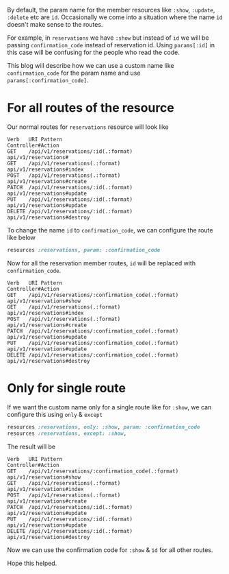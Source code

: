 <!--


---
 "Rails: custom param name for member resource"
excerpt:
  Occasionally we come into a situation where we need custom name for the param instead of id.
  This post will explain how we can configure the rails route for this.
date: 2020-09-08 00:59 +0530
updated: 2020-09-08 00:59 +0530
categories: rails
tags: rails, routes, tips
image: /assets/images/custom_param_name/routes.png
---

-->
<!DOCTYPE html>
<html>

<head>
  <title>basic-git-workflow</title>
  <meta charset="utf-8">
  <meta name="viewport" content="width=device-width, initial-scale=1.0">


  <link rel="stylesheet" href="./css/bootstrap.css">
  <link rel="stylesheet" href="./css/bootstrap.grid.css">
  <link rel="stylesheet" href="./css/bootstrap.min.css">
  <link rel="stylesheet" href="./css/bootstrap-reboot.min.css">
  <link rel="stylesheet" href="./css/bootstrap.css.map">
  <link rel="stylesheet" href="./css/blog-home.css">
  <link rel="stylesheet" href="./css/prism.css">
  <script async defer src="./css/prism.js"></script>
</head>

<body>

By default, the param name for the member resources like `:show`, `:update`, `:delete` etc are `id`.
Occasionally we come into a situation where the name `id` doesn't make sense to the routes.

For example, in `reservations` we have `:show` but instead of `id` we will be passing `confirmation_code` instead of reservation id.
Using `params[:id]` in this case will be confusing for the people who read the code.

This blog will describe how we can use a custom name like `confirmation_code` for the param name and use `params[:confirmation_code]`.

# <a class="anchor" name="for-all-routes-of-the-resource" href="#for-all-routes-of-the-resource"><i class="anchor-icon"></i></a>For all routes of the resource

Our normal routes for `reservations` resource will look like

```
Verb   URI Pattern                                       Controller#Action
GET    /api/v1/reservations/:id(.:format)                api/v1/reservations#
GET    /api/v1/reservations(.:format)                    api/v1/reservations#index
POST   /api/v1/reservations(.:format)                    api/v1/reservations#create
PATCH  /api/v1/reservations/:id(.:format)                api/v1/reservations#update
PUT    /api/v1/reservations/:id(.:format)                api/v1/reservations#update
DELETE /api/v1/reservations/:id(.:format)                api/v1/reservations#destroy
```

To change the name `id` to `confirmation_code`, we can configure the route like below

```rb
resources :reservations, param: :confirmation_code
```

Now for all the reservation member routes, `id` will be replaced with `confirmation_code`.

```
Verb   URI Pattern                                       Controller#Action
GET    /api/v1/reservations/:confirmation_code(.:format) api/v1/reservations#show
GET    /api/v1/reservations(.:format)                    api/v1/reservations#index
POST   /api/v1/reservations(.:format)                    api/v1/reservations#create
PATCH  /api/v1/reservations/:confirmation_code(.:format) api/v1/reservations#update
PUT    /api/v1/reservations/:confirmation_code(.:format) api/v1/reservations#update
DELETE /api/v1/reservations/:confirmation_code(.:format) api/v1/reservations#destroy
```

# <a class="anchor" name="only-for-single-route" href="#only-for-single-route"><i class="anchor-icon"></i></a>Only for single route

If we want the custom name only for a single route like for `:show`, we can configure this using `only` & `except`

```rb
resources :reservations, only: :show, param: :confirmation_code
resources :reservations, except: :show,
```

The result will be

```
Verb   URI Pattern                                       Controller#Action
GET    /api/v1/reservations/:confirmation_code(.:format) api/v1/reservations#show
GET    /api/v1/reservations(.:format)                    api/v1/reservations#index
POST   /api/v1/reservations(.:format)                    api/v1/reservations#create
PATCH  /api/v1/reservations/:id(.:format)                api/v1/reservations#update
PUT    /api/v1/reservations/:id(.:format)                api/v1/reservations#update
DELETE /api/v1/reservations/:id(.:format)                api/v1/reservations#destroy
```

Now we can use the confirmation code for `:show` & `id` for all other routes.

Hope this helped.
